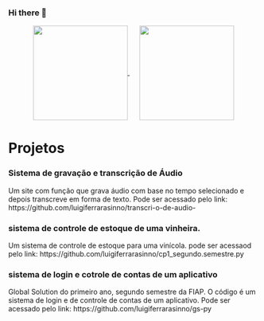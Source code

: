 ### Hi there 👋

<div align="center">
  <a href="https://github.com/anuraghazra/github-readme-stats" style="margin-right: 20px;">
    <img height="190" align="center" src="https://github-readme-stats.vercel.app/api?username=luigiferrarasinno&show_icons=true&theme=radical&rank_icon=github" />
  </a>
  <a href="https://github.com/anuraghazra/convoychat">
    <img height="190" align="center" src="https://github-readme-stats.vercel.app/api/top-langs?username=luigiferrarasinno&layout=compact&langs_count=8&card_width=320&show_icons=true&theme=radical" />
  </a>
</div>

<h1>Projetos</h1>
<h3>Sistema de gravação e transcrição de Áudio</h3>
<p>Um site com função que grava áudio com base no tempo selecionado e depois transcreve em forma de texto. Pode ser acessado pelo link:
 https://github.com/luigiferrarasinno/transcri-o-de-audio-</p>
<h3>sistema de controle de estoque de uma vinheira.</h3>
<p>Um sistema de controle de estoque para uma vinícola. pode ser acessaod pelo link:
 https://github.com/luigiferrarasinno/cp1_segundo.semestre.py</p>
<h3>sistema de login e cotrole de contas de um aplicativo</h3>
<p>Global Solution do primeiro ano, segundo semestre da FIAP. O código é um sistema de login e de controle de contas de um aplicativo. Pode ser acessado pelo link:
 https://github.com/luigiferrarasinno/gs-py</p>
